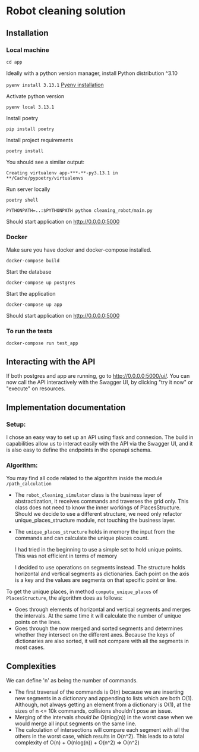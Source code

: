# Robot cleaning solution

## Installation

### Local machine

`cd app`

Ideally with a python version manager, install Python distribution ^3.10

`pyenv install 3.13.1` [Pyenv installation](https://github.com/pyenv/pyenv#installation)

Activate python version

`pyenv local 3.13.1`

Install poetry

`pip install poetry`

Install project requirements

`poetry install`

You should see a similar output:

`Creating virtualenv app-***-**-py3.13.1 in **/Cache/pypoetry/virtualenvs`

Run server locally

`poetry shell`

`PYTHONPATH=..:$PYTHONPATH python cleaning_robot/main.py`

Should start application on http://0.0.0.0:5000

### Docker

Make sure you have docker and docker-compose installed.

`docker-compose build`

Start the database

`docker-compose up postgres`

Start the application

`docker-compose up app`

Should start application on http://0.0.0.0:5000


### To run the tests
`docker-compose run test_app`


## Interacting with the API

If both postgres and app are running, go to http://0.0.0.0:5000/ui/.
You can now call the API interactively with the Swagger UI, by clicking "try it now" or "execute" on resources.

## Implementation documentation

### Setup:
I chose an easy way to set up an API using flask and connexion.
The build in capabilities allow us to interact easily with the API
via the Swagger UI, and it is also easy to define the endpoints in the openapi schema.

### Algorithm:
You may find all code related to the algorithm inside the module `/path_calculation`

- The `robot_cleaning_simulator` class is the business layer of abstractization, it receives commands
and traverses the grid only. This class does not need to know the inner workings of PlacesStructure. Should
we decide to use a different structure, we need only refactor unique_places_structure module, not touching the business layer.

- The `unique_places_structure` holds in memory the input from the commands and can calculate the unique places count.

    I had tried in the beginning to use a simple set to hold unique points. This was
    not efficient in terms of memory

    I decided to use operations on segments instead. The structure holds
    horizontal and vertical segments as dictionaries. Each point on the axis
    is a key and the values are segments on that specific point or line.

To get the unique places, in method `compute_unique_places` of `PlacesStructure`,
the algorithm does as follows:
- Goes through elements of horizontal and vertical segments and merges the intervals. At the same
time it will calculate the number of unique points on the lines.
- Goes through the now merged and sorted segments and determines whether
they intersect on the different axes. Because the keys of dictionaries are also sorted, it will
not compare with all the segments in most cases.

## Complexities
We can define 'n' as being the number of commands.
- The first traversal of the commands is O(n) because we are inserting new segments in a dictionary and appending
to lists which are both O(1). Although, not always getting an element from a dictionary is O(1), at the sizes
of n <= 10k commands, collisions shouldn't pose an issue.
- Merging of the intervals *should be* O(nlog(n)) in the worst case when we would merge all input segments
 on the same line.
- The calculation of intersections will compare each segment with all the others in the worst case,
which results in O(n^2).
This leads to a total complexity of O(n) + O(nlog(n)) + O(n^2) => O(n^2)


